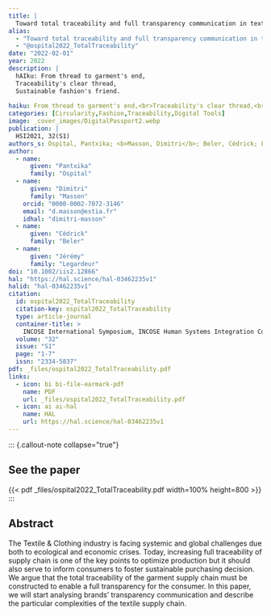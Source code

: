 ```yaml
---
title: |
  Toward total traceability and full transparency communication in textile industry supply chain
alias:
  - "Toward total traceability and full transparency communication in textile industry supply chain"
  - "@ospital2022_TotalTraceability"
date: "2022-02-01"
year: 2022
description: |
  hAIku: From thread to garment's end,
  Traceability's clear thread,
  Sustainable fashion's friend.
  
haiku: From thread to garment's end,<br>Traceability's clear thread,<br>Sustainable fashion's friend.<br>
categories: [Circularity,Fashion,Traceability,Digital Tools]
image: _cover_images/DigitalPassport2.webp
publication: |
  HSI2021, 32(S1) 
authors_s: Ospital, Pantxika; <b>Masson, Dimitri</b>; Beler, Cédrick; Legardeur, Jérémy
author: 
  - name: 
      given: "Pantxika"
      family: "Ospital" 
  - name: 
      given: "Dimitri"
      family: "Masson"
    orcid: "0000-0002-7072-3146" 
    email: "d.masson@estia.fr" 
    idhal: "dimitri-masson" 
  - name: 
      given: "Cédrick"
      family: "Beler" 
  - name: 
      given: "Jérémy"
      family: "Legardeur" 
doi: "10.1002/iis2.12866"
hal: "https://hal.science/hal-03462235v1"
halid: "hal-03462235v1"
citation:
  id: ospital2022_TotalTraceability
  citation-key: ospital2022_TotalTraceability
  type: article-journal
  container-title: >
    INCOSE International Symposium, INCOSE Human Systems Integration Conference
  volume: "32"
  issue: "S1"
  page: "1-7"
  issn: "2334-5837"
pdf: _files/ospital2022_TotalTraceability.pdf
links:
  - icon: bi bi-file-earmark-pdf
    name: PDF
    url: _files/ospital2022_TotalTraceability.pdf
  - icon: ai ai-hal
    name: HAL
    url: https://hal.science/hal-03462235v1
---
```



::: {.callout-note collapse="true"}

## See the paper

{{< pdf _files/ospital2022_TotalTraceability.pdf width=100% height=800 >}} 
:::


## Abstract

The Textile & Clothing industry is facing systemic and global challenges due both to ecological and economic crises. Today, increasing full traceability of supply chain is one of the key points to optimize production but it should also serve to inform consumers to foster sustainable purchasing decision. We argue that the total traceability of the garment supply chain must be constructed to enable a full transparency for the consumer. In this paper, we will start analysing brands’ transparency communication and describe the particular complexities of the textile supply chain.

